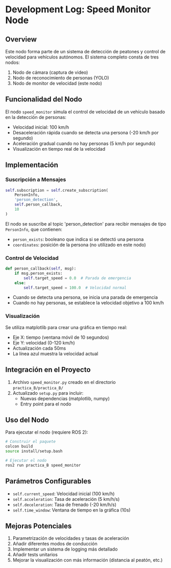 # Development Log: Speed Monitor Node

## Overview
Este nodo forma parte de un sistema de detección de peatones y control de velocidad para vehículos autónomos. El sistema completo consta de tres nodos:
1. Nodo de cámara (captura de video)
2. Nodo de reconocimiento de personas (YOLO)
3. Nodo de monitor de velocidad (este nodo)

## Funcionalidad del Nodo
El nodo `speed_monitor` simula el control de velocidad de un vehículo basado en la detección de personas:
- Velocidad inicial: 100 km/h
- Desaceleración rápida cuando se detecta una persona (-20 km/h por segundo)
- Aceleración gradual cuando no hay personas (5 km/h por segundo)
- Visualización en tiempo real de la velocidad

## Implementación

### Suscripción a Mensajes
```python
self.subscription = self.create_subscription(
    PersonInfo,
    'person_detection',
    self.person_callback,
    10
)
```
El nodo se suscribe al topic 'person_detection' para recibir mensajes de tipo `PersonInfo`, que contienen:
- `person_exists`: booleano que indica si se detectó una persona
- `coordinates`: posición de la persona (no utilizado en este nodo)

### Control de Velocidad
```python
def person_callback(self, msg):
    if msg.person_exists:
        self.target_speed = 0.0  # Parada de emergencia
    else:
        self.target_speed = 100.0  # Velocidad normal
```
- Cuando se detecta una persona, se inicia una parada de emergencia
- Cuando no hay personas, se establece la velocidad objetivo a 100 km/h

### Visualización
Se utiliza matplotlib para crear una gráfica en tiempo real:
- Eje X: tiempo (ventana móvil de 10 segundos)
- Eje Y: velocidad (0-120 km/h)
- Actualización cada 50ms
- La línea azul muestra la velocidad actual

## Integración en el Proyecto
1. Archivo `speed_monitor.py` creado en el directorio `practica_B/practica_B/`
2. Actualizado `setup.py` para incluir:
   - Nuevas dependencias (matplotlib, numpy)
   - Entry point para el nodo

## Uso del Nodo
Para ejecutar el nodo (requiere ROS 2):
```bash
# Construir el paquete
colcon build
source install/setup.bash

# Ejecutar el nodo
ros2 run practica_B speed_monitor
```

## Parámetros Configurables
- `self.current_speed`: Velocidad inicial (100 km/h)
- `self.acceleration`: Tasa de aceleración (5 km/h/s)
- `self.deceleration`: Tasa de frenado (-20 km/h/s)
- `self.time_window`: Ventana de tiempo en la gráfica (10s)

## Mejoras Potenciales
1. Parametrización de velocidades y tasas de aceleración
2. Añadir diferentes modos de conducción
3. Implementar un sistema de logging más detallado
4. Añadir tests unitarios
5. Mejorar la visualización con más información (distancia al peatón, etc.) 